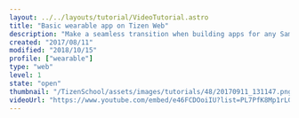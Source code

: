 ```yaml
---
layout: ../../layouts/tutorial/VideoTutorial.astro
title: "Basic wearable app on Tizen Web"
description: "Make a seamless transition when building apps for any Samsung Gear Wearable using the new Tizen Studio. \nCreate a basic wearable application on Tizen Web that focuses on Web APIs."
created: "2017/08/11"
modified: "2018/10/15"
profile: ["wearable"]
type: "web"
level: 1
state: "open"
thumbnail: "/TizenSchool/assets/images/tutorials/48/20170911_131147.png"
videoUrl: "https://www.youtube.com/embed/e46FCDOoiIU?list=PL7PfK8Mp1rLGQ9cqTveiQzmQ-1MQJWMY1"
---
```

